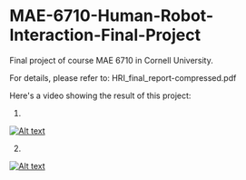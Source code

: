 # MAE-6710-Human-Robot-Interaction-Final-Project
Final project of course MAE 6710 in Cornell University.

For details, please refer to: HRI_final_report-compressed.pdf


Here's a video showing the result of this project:

1.
[![Alt text](https://img.youtube.com/vi/jYUz3kGwczo/0.jpg)](https://www.youtube.com/watch?v=jYUz3kGwczo)

2.
[![Alt text](https://img.youtube.com/vi/jYUz3kGwczo/0.jpg)](https://www.youtube.com/watch?v=Nue245JfY4A)
